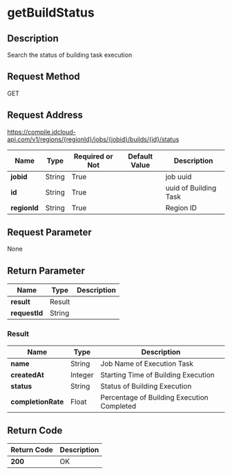 # getBuildStatus


## Description
Search the status of building task execution

## Request Method
GET

## Request Address
https://compile.jdcloud-api.com/v1/regions/{regionId}/jobs/{jobid}/builds/{id}/status

|Name|Type|Required or Not|Default Value|Description|
|---|---|---|---|---|
|**jobid**|String|True| |job uuid|
|**id**|String|True| |uuid of Building Task|
|**regionId**|String|True| |Region ID|

## Request Parameter
None


## Return Parameter
|Name|Type|Description|
|---|---|---|
|**result**|Result| |
|**requestId**|String| |

### Result
|Name|Type|Description|
|---|---|---|
|**name**|String|Job Name of Execution Task|
|**createdAt**|Integer|Starting Time of Building Execution|
|**status**|String|Status of Building Execution|
|**completionRate**|Float|Percentage of Building Execution Completed|

## Return Code
|Return Code|Description|
|---|---|
|**200**|OK|
